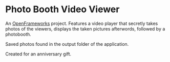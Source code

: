 # Photo Booth Video Viewer

An [OpenFrameworks](http://openframeworks.cc/) project. Features a video player that secretly takes photos of the viewers, displays the taken pictures afterwords, followed by a photobooth.

Saved photos found in the output folder of the application.

Created for an anniversary gift.